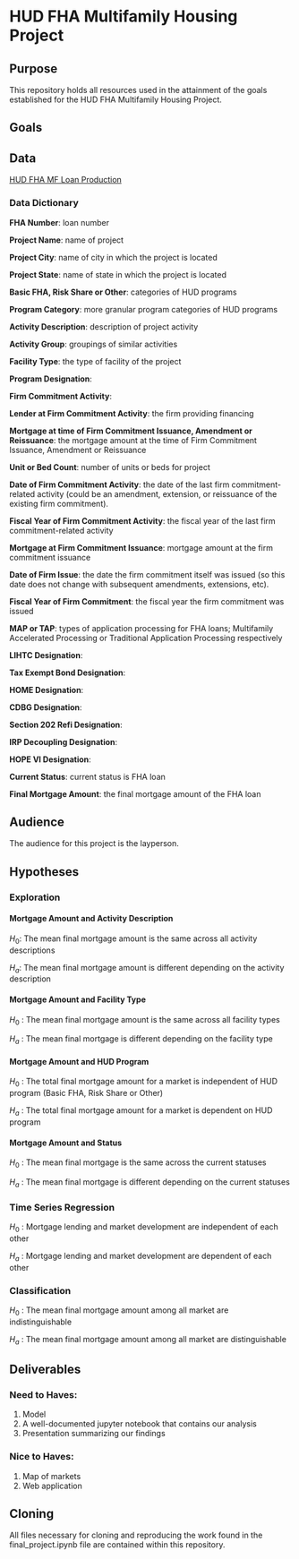 # HUD FHA Multifamily Housing Project

## Purpose
This repository holds all resources used in the attainment of the goals established for the HUD FHA Multifamily Housing Project.

## Goals


## Data
[HUD FHA MF Loan Production](https://www.hud.gov/program_offices/housing/mfh/mfdata/mfproduction)

### Data Dictionary
**FHA Number**: loan number

**Project Name**: name of project

**Project City**: name of city in which the project is located

**Project State**: name of state in which the project is located

**Basic FHA, Risk Share or Other**: categories of HUD programs

**Program Category**: more granular program categories of HUD programs

**Activity Description**: description of project activity

**Activity Group**: groupings of similar activities

**Facility Type**: the type of facility of the project

**Program Designation**: 

**Firm Commitment Activity**: 

**Lender at Firm Commitment Activity**: the firm providing financing

**Mortgage at time of Firm Commitment Issuance, Amendment or Reissuance**: the mortgage amount at the time of Firm Commitment Issuance, Amendment or Reissuance

**Unit or Bed Count**: number of units or beds for project

**Date of Firm Commitment Activity**: the date of the last firm commitment-related activity (could 
be an amendment, extension, or reissuance of the existing firm commitment).

**Fiscal Year of Firm Commitment Activity**: the fiscal year of the last firm commitment-related activity

**Mortgage at Firm Commitment Issuance**: mortgage amount at the firm commitment issuance

**Date of Firm Issue**: the date the firm commitment itself was issued (so this date does not 
change with subsequent amendments, extensions, etc).

**Fiscal Year of Firm Commitment**: the fiscal year the firm commitment was issued

**MAP or TAP**: types of application processing for FHA loans; Multifamily Accelerated Processing 
or Traditional Application Processing respectively

**LIHTC Designation**:

**Tax Exempt Bond Designation**:

**HOME Designation**:

**CDBG Designation**:

**Section 202 Refi Designation**:

**IRP Decoupling Designation**:

**HOPE VI Designation**: 

**Current Status**: current status is FHA loan

**Final Mortgage Amount**: the final mortgage amount of the FHA loan

## Audience
The audience for this project is the layperson.

## Hypotheses

### Exploration

#### Mortgage Amount and Activity Description
$H_0$: The mean final mortgage amount is the same across all activity descriptions

$H_a$: The mean final mortgage amount is different depending on the activity description

#### Mortgage Amount and Facility Type
$H_0$ : The mean final mortgage amount is the same across all facility types

$H_a$ : The mean final mortgage is different depending on the facility type

#### Mortgage Amount and HUD Program
$H_0$ : The total final mortgage amount for a market is independent of HUD program (Basic FHA, Risk Share or Other)

$H_a$ : The total final mortgage amount for a market is dependent on HUD program

#### Mortgage Amount and Status
$H_0$ : The mean final mortgage is the same across the current statuses

$H_a$ : The mean final mortgage is different depending on the current statuses

### Time Series Regression
$H_0$ : Mortgage lending and market development are independent of each other

$H_a$ : Mortgage lending and market development are dependent of each other

### Classification
$H_0$ : The mean final mortgage amount among all market are indistinguishable 

$H_a$ : The mean final mortgage amount among all market are distinguishable

## Deliverables

### Need to Haves:
1. Model
2. A well-documented jupyter notebook that contains our analysis
3. Presentation summarizing our findings

### Nice to Haves:
1. Map of markets
2. Web application

## Cloning
All files necessary for cloning and reproducing the work found in the final_project.ipynb file are contained within this repository.
